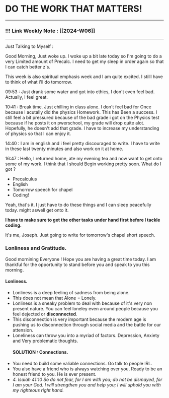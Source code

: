 
# DO THE WORK THAT MATTERS!

--- 
### !!! Link Weekly Note : [[2024-W06]]
---

Just Talking to Myself : 

Good Morning, Just woke up. I woke up a bit late today so I'm going to do a very Limited amount of Precalc.  I need to get my sleep in order again so that I can catch better z's. 

This week is also spiritual emphasis week and I am quite excited. I stilll have to think of what i'll do tomorrow. 

09:53 : Just drank some water and got into ethics, I don't even feel bad.  Actually,  I feel great. 

10:41 : Break time. Just chilling in class alone. I don't feel bad for Once because I acutally did the physics Homework. This has Been a success. I still feel a bit pressured because of the bad grade i got on the Physics test because if he posts it on pwerschool, my grade will drop quite alot. Hopefully, he doesn't add that grade. I have to increase my understanding of physics so that I can enjoy it. 

14:40 : I am in english and i feel pretty discouraged to write. I have to write in these last twenty minutes and also work on it at home. 

16:47 : Hello, I returned home, ate my evening tea and now want to get onto some of my work. I think that I should Begin working pretty soon. 
What do I got ? 
  * Precalculus 
  * English
  * Tomorrow speech for chapel
  * Coding!

Yeah, that's it. I just have to do these things and I can sleep peacefully today. might aswell get onto it. 

**I have to make sure to get the other tasks under hand first before I tackle coding.**

It's me, Joseph. Just going to write for tomorrow's chapel short speech. 

### Lonliness and Gratitude.
Good mornining Everyone ! Hope you are having a great time today. 
I am thankful for the opportunity to stand before you and speak to you this morning.
#### Lonliness. 
* Lonliness is a deep feeling of sadness from being alone.
* This does not mean that Alone = Lonely. 
* Lonliness is a sneaky problem to deal with because of it's very non present nature. You can feel loneley even around people because you feel dejected or **disconnected**. 
* This disconnection is very important because the modern age is pushing us to disconnection through social media and the battle for our attension. 
* Loneliness can throw you into a myriad of factors. Depression, Anxiety and Very problematic thoughts. 
  #### SOLUTION : Connections. 
* You need to build some valiable connections. Go talk to people IRL. 
* You also have a friend who is always watching over you, Ready to be an honest friend to you. He is ever present. 
* *4. Isaiah 41:10
So do not fear, for I am with you; do not be dismayed, for I am your God. I will strengthen you and help you; I will uphold you with my righteous right hand.*












